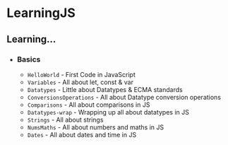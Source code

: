 # LearningJS

## Learning...
* ### Basics
  * `HelloWorld` - First Code in JavaScript 
  * `Variables` - All about let, const & var
  * `Datatypes` - Little about Datatypes & ECMA standards
  * `ConversionsOperations` - All about Datatype conversion operations
  * `Comparisons` - All about comparisons in JS
  * `Datatypes-wrap` - Wrapping up all about datatypes in JS
  * `Strings` - All about strings
  * `NumsMaths` - All about numbers and maths in JS
  * `Dates` - All about dates and time in JS